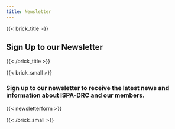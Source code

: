 ```yaml
---
title: Newsletter
---
```

{{< brick_title >}}

## Sign Up to our Newsletter

{{< /brick_title >}}

{{< brick_small >}}

### Sign up to our newsletter to receive the latest news and information about ISPA-DRC and our members.

{{< newsletterform >}}

  {{< /brick_small >}}